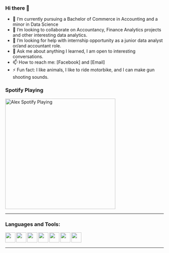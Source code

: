 ### Hi there 👋

- 🌱 I’m currently pursuing a Bachelor of Commerce in Accounting and a minor in Data Science
- 👯 I’m looking to collaborate on Accountancy, Finance Analytics projects and other interesting data analytics.
- 🤔 I’m looking for help with internship opportunity as a junior data analyst or/and accountant role.
- 💬 Ask me about anything I learned, I am open to interesting conversations.
- 📫 How to reach me: [Facebook] and [Email]
- ⚡ Fun fact: I like animals, I like to ride motorbike, and I can make gun shooting sounds.


### Spotify Playing 
[<img src="https://spotify-now-playing.alexsonphoenix.vercel.app/api/spotify" alt="Alex Spotify Playing" width="350" />](https://open.spotify.com/user/qriqfrtyp4w9z0x44sh2uzf6c)

---

### Languages and Tools:

<img align='left' height="32" width="32" src="https://cdn.jsdelivr.net/npm/simple-icons@v3/icons/r.svg" />
<img align='left' height="32" width="32" src="https://cdn.jsdelivr.net/npm/simple-icons@v3/icons/python.svg" />
<img align='left' height="32" width="32" src="https://cdn.jsdelivr.net/npm/simple-icons@v3/icons/javascript.svg" />
<img align='left' height="32" width="32" src="https://cdn.jsdelivr.net/npm/simple-icons@v3/icons/html5.svg" />
<img align='left' height="32" width="32" src="https://cdn.jsdelivr.net/npm/simple-icons@v3/icons/css3.svg" />
<img align='left' height="32" width="32" src="https://cdn.jsdelivr.net/npm/simple-icons@v3/icons/mysql.svg" />
<img align='left' height="32" width="32" src="https://cdn.jsdelivr.net/npm/simple-icons@v3/icons/atom.svg" />


<br>
<br>

---
